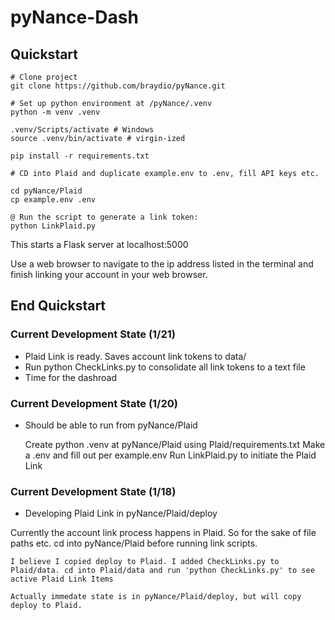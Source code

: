 # pyNance-Dash

## Quickstart

```
# Clone project
git clone https://github.com/braydio/pyNance.git

# Set up python environment at /pyNance/.venv
python -m venv .venv

.venv/Scripts/activate # Windows
source .venv/bin/activate # virgin-ized

pip install -r requirements.txt

# CD into Plaid and duplicate example.env to .env, fill API keys etc.

cd pyNance/Plaid
cp example.env .env

@ Run the script to generate a link token:
python LinkPlaid.py
```

This starts a Flask server at localhost:5000

Use a web browser to navigate to the ip address listed in the terminal and finish linking your account in your web browser.

## End Quickstart

### Current Development State (1/21) 
- Plaid Link is ready. Saves account link tokens to data/
- Run python CheckLinks.py to consolidate all link tokens to a text file
- Time for the dashroad

### Current Development State (1/20) 
- Should be able to run from pyNance/Plaid

    Create python .venv at pyNance/Plaid using Plaid/requirements.txt
    Make a .env and fill out per example.env
    Run LinkPlaid.py to initiate the Plaid Link

### Current Development State (1/18) 
- Developing Plaid Link in pyNance/Plaid/deploy

Currently the account link process happens in Plaid. So for the sake of file paths etc. cd into pyNance/Plaid before running link scripts.

    I believe I copied deploy to Plaid. I added CheckLinks.py to Plaid/data. cd into Plaid/data and run 'python CheckLinks.py' to see active Plaid Link Items

    Actually immedate state is in pyNance/Plaid/deploy, but will copy deploy to Plaid.
